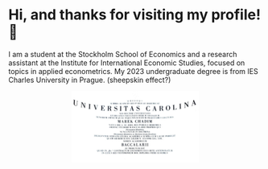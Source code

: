 # Hi, and thanks for visiting my profile! 👋
I am a student at the Stockholm School of Economics and a research assistant at the Institute for International Economic Studies, focused on topics in applied econometrics. My 2023 undergraduate degree is from IES Charles University in Prague. (sheepskin effect?)
<p align="center">
<img src="Bc.jpg" alt="Charles University" height="50%" width="50%">
</p>


 

 






